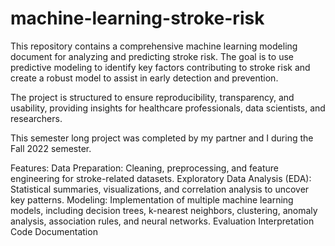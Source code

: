 # machine-learning-stroke-risk
This repository contains a comprehensive machine learning modeling document for analyzing and predicting stroke risk. The goal is to use predictive modeling to identify key factors contributing to stroke risk and create a robust model to assist in early detection and prevention.

The project is structured to ensure reproducibility, transparency, and usability, providing insights for healthcare professionals, data scientists, and researchers.

This semester long project was completed by my partner and I during the Fall 2022 semester.

Features:
Data Preparation: Cleaning, preprocessing, and feature engineering for stroke-related datasets.
Exploratory Data Analysis (EDA): Statistical summaries, visualizations, and correlation analysis to uncover key patterns.
Modeling: Implementation of multiple machine learning models, including decision trees, k-nearest neighbors, clustering, anomaly analysis, association rules, and neural networks.
Evaluation
Interpretation
Code Documentation
